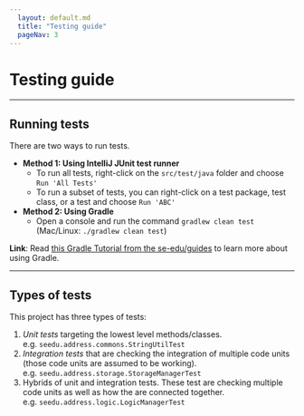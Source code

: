 ```yaml
---
  layout: default.md
  title: "Testing guide"
  pageNav: 3
---
```


# Testing guide

<!-- * Table of Contents -->
<page-nav-print />

--------------------------------------------------------------------------------------------------------------------

## Running tests

There are two ways to run tests.

* **Method 1: Using IntelliJ JUnit test runner**
  * To run all tests, right-click on the `src/test/java` folder and choose `Run 'All Tests'`
  * To run a subset of tests, you can right-click on a test package,
    test class, or a test and choose `Run 'ABC'`
* **Method 2: Using Gradle**
  * Open a console and run the command `gradlew clean test` (Mac/Linux: `./gradlew clean test`)

<box type="info" seamless>

**Link**: Read [this Gradle Tutorial from the se-edu/guides](https://se-education.org/guides/tutorials/gradle.html) to learn more about using Gradle.
</box>

--------------------------------------------------------------------------------------------------------------------

## Types of tests

This project has three types of tests:

1. *Unit tests* targeting the lowest level methods/classes.<br>
   e.g. `seedu.address.commons.StringUtilTest`
1. *Integration tests* that are checking the integration of multiple code units (those code units are assumed to be working).<br>
   e.g. `seedu.address.storage.StorageManagerTest`
1. Hybrids of unit and integration tests. These test are checking multiple code units as well as how the are connected together.<br>
   e.g. `seedu.address.logic.LogicManagerTest`
